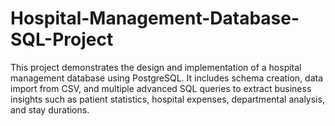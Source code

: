 # Hospital-Management-Database-SQL-Project
This project demonstrates the design and implementation of a hospital management database using PostgreSQL. It includes schema creation, data import from CSV, and multiple advanced SQL queries to extract business insights such as patient statistics, hospital expenses, departmental analysis, and stay durations.
